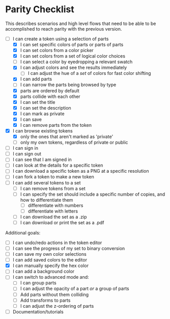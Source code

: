 # Parity Checklist

This describes scenarios and high level flows that need to be able to be accomplished to reach parity with the previous version.

- [ ] I can create a token using a selection of parts
  - [x] I can set specific colors of parts or parts of parts
  - [x] I can set colors from a color picker
  - [x] I can set colors from a set of logical color choices
  - [ ] I can select a color by eyedropping a relevant swatch
  - [x] I can adjust colors and see the results immediately
    - [ ] I can adjust the hue of a _set_ of colors for fast color shifting
  - [x] I can add parts
  - [ ] I can narrow the parts being browsed by type
  - [x] parts are ordered by default
  - [x] parts collide with each other
  - [x] I can set the title
  - [x] I can set the description
  - [x] I can mark as private
  - [x] I can save
  - [x] I can remove parts from the token
- [x] I can browse existing tokens
  - [x] only the ones that aren't marked as 'private'
  - [ ] only my own tokens, regardless of private or public
- [ ] I can sign in
- [ ] I can sign out
- [ ] I can see that I am signed in
- [ ] I can look at the details for a specific token
- [ ] I can download a specific token as a PNG at a specific resolution
- [ ] I can fork a token to make a new token
- [ ] I can add several tokens to a set
  - [ ] I can remove tokens from a set
  - [ ] I can specify the set should include a specific number of copies, and how to differentiate them
    - [ ] differentiate with numbers
    - [ ] differentiate with letters
  - [ ] I can download the set as a .zip
  - [ ] I can download or print the set as a .pdf

Additional goals:

- [ ] I can undo/redo actions in the token editor
- [ ] I can see the progress of my set to binary conversion
- [ ] I can save my own color selections
- [ ] I can add saved colors to the editor
- [x] I can manually specify the hex color
- [ ] I can add a background color
- [ ] I can switch to advanced mode and:
  - [ ] I can group parts
  - [ ] I can adjust the opacity of a part _or_ a group of parts
  - [ ] Add parts without them colliding
  - [ ] Add transforms to parts
  - [ ] I can adjust the z-ordering of parts
- [ ] Documentation/tutorials